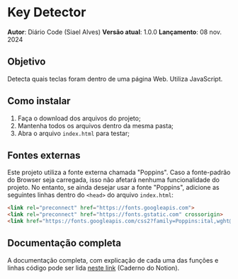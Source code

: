 # Key Detector

**Autor**: Diário Code (Siael Alves)
**Versão atual**: 1.0.0
**Lançamento**: 08 nov. 2024

## Objetivo

Detecta quais teclas foram dentro de uma página Web. Utiliza JavaScript.

## Como instalar

1. Faça o download dos arquivos do projeto;
2. Mantenha todos os arquivos dentro da mesma pasta;
3. Abra o arquivo ``index.html`` para testar;

## Fontes externas

Este projeto utiliza a fonte externa chamada "Poppins". Caso a fonte-padrão do Browser seja carregada, isso não afetará nenhuma funcionalidade do projeto. No entanto, se ainda desejar usar a fonte "Poppins", adicione as seguintes linhas dentro do ``<head>`` do arquivo ``index.html``:

```html
<link rel="preconnect" href="https://fonts.googleapis.com">
<link rel="preconnect" href="https://fonts.gstatic.com" crossorigin>
<link href="https://fonts.googleapis.com/css2?family=Poppins:ital,wght@0,100;0,200;0,300;0,400;0,500;0,600;0,700;0,800;0,900;1,100;1,200;1,300;1,400;1,500;1,600;1,700;1,800;1,900&display=swap" rel="stylesheet">
```

## Documentação completa

A documentação completa, com explicação de cada uma das funções e linhas código pode ser lida [neste link](https://siaelalves.notion.site/Key-Detector-138dd690501080ce9135de5a0d62aba0?pvs=4) (Caderno do Notion).
